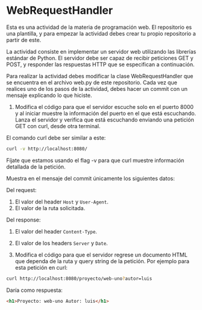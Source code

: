 # WebRequestHandler

Esta es una actividad de la materia de programación web. El repositorio es una plantilla,
y para empezar la actividad debes crear tu propio repositorio a partir de este.

La actividad consiste en implementar un servidor web utilizando las librerías estándar
de Python. El servidor debe ser capaz de recibir peticiones GET y POST,
y responder las respuestas HTTP que se especifican a continuación.

Para realizar la actividad debes modificar la clase WebRequestHandler
que se encuentra en el archivo web.py de este repositorio.
Cada vez que realices uno de los pasos de la actividad, debes hacer un commit con un mensaje
explicando lo que hiciste.

1. Modifica el código para que el servidor escuche solo en el puerto 8000 y al iniciar muestre
   la información del puerto en el que está escuchando. Lanza el servidor y verifica que está
   escuchando enviando una petición GET con curl, desde otra terminal.

El comando curl debe ser similar a este:

```bash
curl -v http://localhost:8080/
```

Fíjate que estamos usando el flag -v para que curl muestre información detallada de la petición.

Muestra en el mensaje del commit únicamente los siguientes datos:

Del request:

1. El valor del header `Host` y `User-Agent`.
2. El valor de la ruta solicitada.

Del response:

1. El valor del header `Content-Type`.
2. El valor de los headers `Server` y `Date`.

3. Modifica el código para que el servidor regrese un documento HTML que dependa de
   la ruta y query string de la petición. Por ejemplo para esta petición en curl:

```bash
curl http://localhost:8080/proyecto/web-uno?autor=luis
```

Daría como respuesta:

```html
<h1>Proyecto: web-uno Autor: luis</h1>
```
